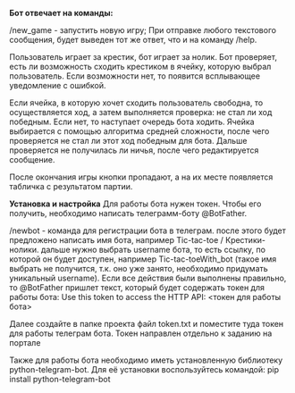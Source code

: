 **Бот отвечает на команды:**

/new_game - запустить новую игру;
При отправке любого текстового сообщения, будет выведен тот же ответ, что и на команду /help.

Пользователь играет за крестик, бот играет за нолик. Бот проверяет, есть ли возможность сходить крестиком в ячейку, которую выбрал пользователь. Если возможности нет, то появится всплывающее уведомление с ошибкой.

Если ячейка, в которую хочет сходить пользователь свободна, то осуществляется ход, а затем выполняется проверка: не стал ли ход победным. Если нет, то наступает очередь бота ходить. Ячейка выбирается  с помощью алгоритма средней сложности, после чего проверяется не стал ли этот ход победным для бота. Дальше проверяется не получилась ли ничья, после чего редактируется сообщение.

После окончания игры кнопки пропадают, а на их месте появляется табличка с результатом партии.

**Установка и настройка**
Для работы бота нужен токен. Чтобы его получить, необходимо написать телеграмм-боту @BotFather.

/newbot - команда для регистрации бота в телеграм.
после этого будет предложено написать имя бота, например Tic-tac-toe / Крестики-нолики.
дальше нужно выбрать username бота, то есть ссылку, по которой он будет доступен, например Tic-tac-toeWith_bot (такое имя выбрать не получится, т.к. оно уже занято, необходимо придумать уникальный username).
Если все действия были выполнены правильно, то @BotFather пришлет текст, который будет содержать токен для работы бота: Use this token to access the HTTP API: <токен для работы бота>

Далее создайте в папке проекта файл token.txt и поместите туда токен для работы телеграм бота. 
Токен направлен отдельно к заданию на портале

Также для работы бота необходимо иметь установленную библиотеку python-telegram-bot. Для её установки воспользуйтесь командой: pip install python-telegram-bot
